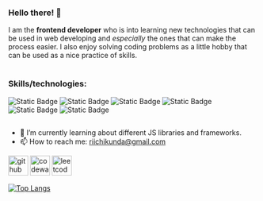 ### Hello there! :duck:
I am the **frontend developer** who is into learning new technologies that can be used in web developing and *especially* the ones that can make the process easier. I also enjoy solving coding problems as a little hobby that can be used as a nice practice of skills.
#

### Skills/technologies:
<img alt="Static Badge" src="https://img.shields.io/badge/JavaScript-yellow"> <img alt="Static Badge" src="https://img.shields.io/badge/HTML5-E34F26"> <img alt="Static Badge" src="https://img.shields.io/badge/CSS3-1572B6"> <img alt="Static Badge" src="https://img.shields.io/badge/Figma-F24E1E"> <img alt="Static Badge" src="https://img.shields.io/badge/Python-3776AB"> <img alt="Static Badge" src="https://img.shields.io/badge/Bootstrap-7531f9">
##

- 🌱 I’m currently learning about different JS libraries and frameworks.
- 📫 How to reach me: riichikunda@gmail.com


[<img src='https://cdn.jsdelivr.net/npm/simple-icons@3.0.1/icons/github.svg' alt='github' height='40'>](https://github.com/riichikun)  [<img src='https://cdn.jsdelivr.net/npm/simple-icons@3.0.1/icons/codewars.svg' alt='codewars' height='40'>](https://www.codewars.com/users/riichikun)  [<img src='https://cdn.jsdelivr.net/npm/simple-icons@3.0.1/icons/leetcode.svg' alt='leetcode' height='40'>](https://leetcode.com/riichikun/)  

[![Top Langs](https://github-readme-stats.vercel.app/api/top-langs/?username=riichikun)](https://github.com/anuraghazra/github-readme-stats)

